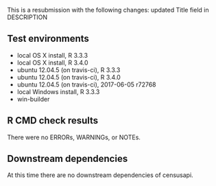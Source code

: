 This is a resubmission with the following changes: updated Title field in DESCRIPTION

## Test environments
* local OS X install, R 3.3.3
* local OS X install, R 3.4.0
* ubuntu 12.04.5 (on travis-ci), R 3.3.3
* ubuntu 12.04.5 (on travis-ci), R 3.4.0
* ubuntu 12.04.5 (on travis-ci), 2017-06-05 r72768
* local Windows install, R 3.3.3
* win-builder

## R CMD check results
There were no ERRORs, WARNINGs, or NOTEs. 

## Downstream dependencies
At this time there are no downstream dependencies of censusapi.
